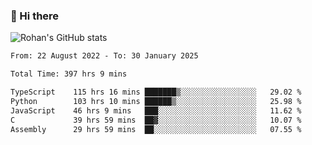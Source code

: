 ### 👋 Hi there 

<!--
**rohznmdev/rohznmdev** is a ✨ _special_ ✨ repository because its `README.md` (this file) appears on your GitHub profile.

Here are some ideas to get you started:

- 🔭 I’m currently working on ...
- 🌱 I’m currently learning Ruby and Ruby on Rails
- 👯 I’m looking to collaborate on ...
- 🤔 I’m looking for help with ...
- 💬 Ask me about ...
- 📫 How to reach me: ...
- 😄 Pronouns: ...
- ⚡ Fun fact: ...
-->
![Rohan's GitHub stats](https://github-readme-stats.vercel.app/api?username=rohznmdev&theme=dark&show_icons=true)

<!--START_SECTION:waka-->

```txt
From: 22 August 2022 - To: 30 January 2025

Total Time: 397 hrs 9 mins

TypeScript    115 hrs 16 mins ███████▒░░░░░░░░░░░░░░░░░   29.02 %
Python        103 hrs 10 mins ██████▒░░░░░░░░░░░░░░░░░░   25.98 %
JavaScript    46 hrs 9 mins   ███░░░░░░░░░░░░░░░░░░░░░░   11.62 %
C             39 hrs 59 mins  ██▓░░░░░░░░░░░░░░░░░░░░░░   10.07 %
Assembly      29 hrs 59 mins  ██░░░░░░░░░░░░░░░░░░░░░░░   07.55 %
```

<!--END_SECTION:waka-->
